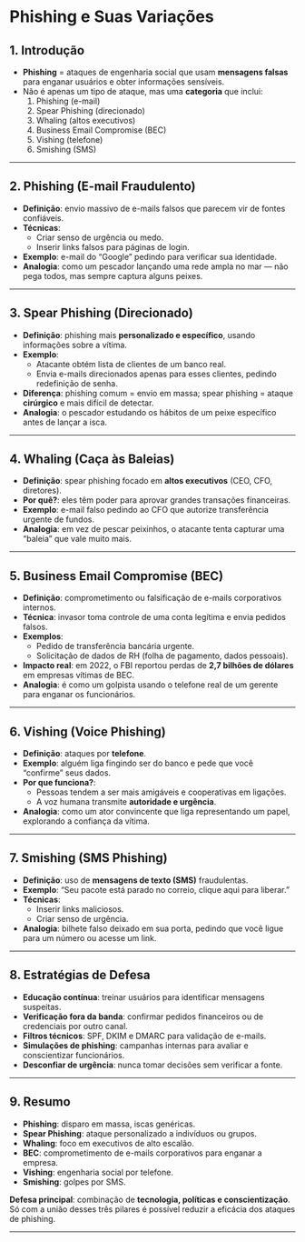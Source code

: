 # Phishing e Suas Variações

## 1. Introdução
- **Phishing** = ataques de engenharia social que usam **mensagens falsas** para enganar usuários e obter informações sensíveis.  
- Não é apenas um tipo de ataque, mas uma **categoria** que inclui:  
  1. Phishing (e-mail)  
  2. Spear Phishing (direcionado)  
  3. Whaling (altos executivos)  
  4. Business Email Compromise (BEC)  
  5. Vishing (telefone)  
  6. Smishing (SMS)  

---

## 2. Phishing (E-mail Fraudulento)
- **Definição**: envio massivo de e-mails falsos que parecem vir de fontes confiáveis.  
- **Técnicas**:  
  - Criar senso de urgência ou medo.  
  - Inserir links falsos para páginas de login.  
- **Exemplo**: e-mail do “Google” pedindo para verificar sua identidade.  
- **Analogia**: como um pescador lançando uma rede ampla no mar — não pega todos, mas sempre captura alguns peixes.  

---

## 3. Spear Phishing (Direcionado)
- **Definição**: phishing mais **personalizado e específico**, usando informações sobre a vítima.  
- **Exemplo**:  
  - Atacante obtém lista de clientes de um banco real.  
  - Envia e-mails direcionados apenas para esses clientes, pedindo redefinição de senha.  
- **Diferença**: phishing comum = envio em massa; spear phishing = ataque **cirúrgico** e mais difícil de detectar.  
- **Analogia**: o pescador estudando os hábitos de um peixe específico antes de lançar a isca.  

---

## 4. Whaling (Caça às Baleias)
- **Definição**: spear phishing focado em **altos executivos** (CEO, CFO, diretores).  
- **Por quê?**: eles têm poder para aprovar grandes transações financeiras.  
- **Exemplo**: e-mail falso pedindo ao CFO que autorize transferência urgente de fundos.  
- **Analogia**: em vez de pescar peixinhos, o atacante tenta capturar uma “baleia” que vale muito mais.  

---

## 5. Business Email Compromise (BEC)
- **Definição**: comprometimento ou falsificação de e-mails corporativos internos.  
- **Técnica**: invasor toma controle de uma conta legítima e envia pedidos falsos.  
- **Exemplos**:  
  - Pedido de transferência bancária urgente.  
  - Solicitação de dados de RH (folha de pagamento, dados pessoais).  
- **Impacto real**: em 2022, o FBI reportou perdas de **2,7 bilhões de dólares** em empresas vítimas de BEC.  
- **Analogia**: é como um golpista usando o telefone real de um gerente para enganar os funcionários.  

---

## 6. Vishing (Voice Phishing)
- **Definição**: ataques por **telefone**.  
- **Exemplo**: alguém liga fingindo ser do banco e pede que você “confirme” seus dados.  
- **Por que funciona?**:  
  - Pessoas tendem a ser mais amigáveis e cooperativas em ligações.  
  - A voz humana transmite **autoridade e urgência**.  
- **Analogia**: como um ator convincente que liga representando um papel, explorando a confiança da vítima.  

---

## 7. Smishing (SMS Phishing)
- **Definição**: uso de **mensagens de texto (SMS)** fraudulentas.  
- **Exemplo**: “Seu pacote está parado no correio, clique aqui para liberar.”  
- **Técnicas**:  
  - Inserir links maliciosos.  
  - Criar senso de urgência.  
- **Analogia**: bilhete falso deixado em sua porta, pedindo que você ligue para um número ou acesse um link.  

---

## 8. Estratégias de Defesa
- **Educação contínua**: treinar usuários para identificar mensagens suspeitas.  
- **Verificação fora da banda**: confirmar pedidos financeiros ou de credenciais por outro canal.  
- **Filtros técnicos**: SPF, DKIM e DMARC para validação de e-mails.  
- **Simulações de phishing**: campanhas internas para avaliar e conscientizar funcionários.  
- **Desconfiar de urgência**: nunca tomar decisões sem verificar a fonte.  

---

## 9. Resumo
- **Phishing**: disparo em massa, iscas genéricas.  
- **Spear Phishing**: ataque personalizado a indivíduos ou grupos.  
- **Whaling**: foco em executivos de alto escalão.  
- **BEC**: comprometimento de e-mails corporativos para enganar a empresa.  
- **Vishing**: engenharia social por telefone.  
- **Smishing**: golpes por SMS.  

**Defesa principal**: combinação de **tecnologia, políticas e conscientização**.  
Só com a união desses três pilares é possível reduzir a eficácia dos ataques de phishing.  

---

